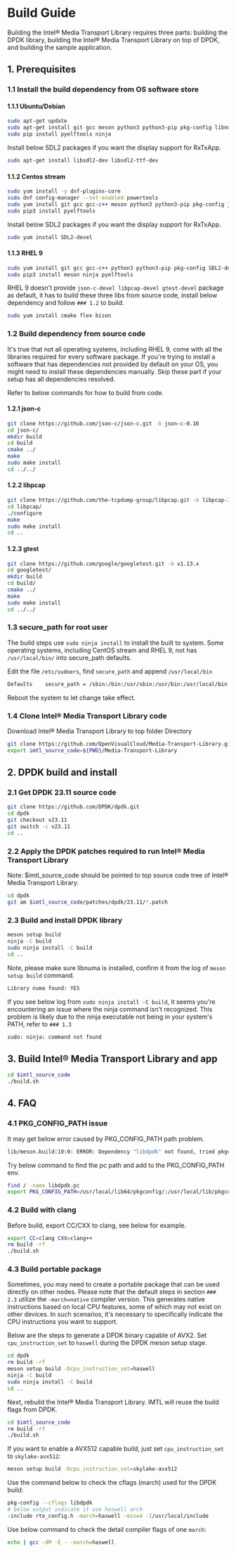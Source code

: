 # Build Guide

Building the Intel® Media Transport Library requires three parts: building the DPDK library, building the Intel® Media Transport Library on top of DPDK, and building the sample application.

## 1. Prerequisites

### 1.1 Install the build dependency from OS software store

#### 1.1.1 Ubuntu/Debian

```bash
sudo apt-get update
sudo apt-get install git gcc meson python3 python3-pip pkg-config libnuma-dev libjson-c-dev libpcap-dev libgtest-dev libssl-dev
sudo pip install pyelftools ninja
```

Install below SDL2 packages if you want the display support for RxTxApp.

```bash
sudo apt-get install libsdl2-dev libsdl2-ttf-dev
```

#### 1.1.2 Centos stream

```bash
sudo yum install -y dnf-plugins-core
sudo dnf config-manager --set-enabled powertools
sudo yum install git gcc gcc-c++ meson python3 python3-pip pkg-config json-c-devel libpcap-devel gtest-devel openssl-devel numactl-devel libasan
sudo pip3 install pyelftools
```

Install below SDL2 packages if you want the display support for RxTxApp.

```bash
sudo yum install SDL2-devel
```

#### 1.1.3 RHEL 9

```bash
sudo yum install git gcc gcc-c++ python3 python3-pip pkg-config SDL2-devel openssl-devel numactl-devel libasan
sudo pip3 install meson ninja pyelftools
```

RHEL 9 doesn't provide `json-c-devel libpcap-devel gtest-devel` package as default, it has to build these three libs from source code, install below dependency and follow `### 1.2` to build.

```bash
sudo yum install cmake flex bison
```

### 1.2 Build dependency from source code

It's true that not all operating systems, including RHEL 9, come with all the libraries required for every software package. If you're trying to install a software that has dependencies not provided by default on your OS, you might need to install these dependencies manually. Skip these part if your setup has all dependencies resolved.

Refer to below commands for how to build from code.

#### 1.2.1 json-c

```bash
git clone https://github.com/json-c/json-c.git -b json-c-0.16
cd json-c/
mkdir build
cd build
cmake ../
make
sudo make install
cd ../../
```

#### 1.2.2 libpcap

```bash
git clone https://github.com/the-tcpdump-group/libpcap.git -b libpcap-1.9
cd libpcap/
./configure
make
sudo make install
cd ..
```

#### 1.2.3 gtest

```bash
git clone https://github.com/google/googletest.git -b v1.13.x
cd googletest/
mkdir build
cd build/
cmake ../
make
sudo make install
cd ../../
```

### 1.3 secure_path for root user

The build steps use `sudo ninja install` to install the built to system. Some operating systems, including CentOS stream and RHEL 9, not has `/usr/local/bin/` into secure_path defaults.

Edit the file `/etc/sudoers`, find `secure_path` and append `/usr/local/bin`

```bash
Defaults    secure_path = /sbin:/bin:/usr/sbin:/usr/bin:/usr/local/bin
```

Reboot the system to let change take effect.

### 1.4 Clone Intel® Media Transport Library code

Download Intel® Media Transport Library to top folder Directory

```bash
git clone https://github.com/OpenVisualCloud/Media-Transport-Library.git
export imtl_source_code=${PWD}/Media-Transport-Library
```

## 2. DPDK build and install

### 2.1 Get DPDK 23.11 source code

```bash
git clone https://github.com/DPDK/dpdk.git
cd dpdk
git checkout v23.11
git switch -c v23.11
cd ..
```

### 2.2 Apply the DPDK patches required to run Intel® Media Transport Library

Note: $imtl_source_code should be pointed to top source code tree of Intel® Media Transport Library.

```bash
cd dpdk
git am $imtl_source_code/patches/dpdk/23.11/*.patch
```

### 2.3 Build and install DPDK library

```bash
meson setup build
ninja -C build
sudo ninja install -C build
cd ..
```

Note, please make sure libnuma is installed, confirm it from the log of `meson setup build` command.

```bash
Library numa found: YES
```

If you see below log from `sudo ninja install -C build`, it seems you're encountering an issue where the ninja command isn't recognized. This problem is likely due to the ninja executable not being in your system's PATH, refer to `### 1.3`

```bash
sudo: ninja: command not found
```

## 3. Build Intel® Media Transport Library and app

```bash
cd $imtl_source_code
./build.sh
```

## 4. FAQ

### 4.1 PKG_CONFIG_PATH issue

It may get below error caused by PKG_CONFIG_PATH path problem.

```bash
lib/meson.build:10:0: ERROR: Dependency "libdpdk" not found, tried pkgconfig
```

Try below command to find the pc path and add to the PKG_CONFIG_PATH env.

```bash
find / -name libdpdk.pc
export PKG_CONFIG_PATH=/usr/local/lib64/pkgconfig/:/usr/local/lib/pkgconfig/
```

### 4.2 Build with clang

Before build, export CC/CXX to clang, see below for example.

```bash
export CC=clang CXX=clang++
rm build -rf
./build.sh
```

### 4.3 Build portable package

Sometimes, you may need to create a portable package that can be used directly on other nodes. Please note that the default steps in section `### 2.3` utilize the `-march=native` compiler version. This generates native instructions based on local CPU features, some of which may not exist on other devices. In such scenarios, it's necessary to specifically indicate the CPU instructions you want to support.

Below are the steps to generate a DPDK binary capable of AVX2. Set `cpu_instruction_set` to `haswell` during the DPDK meson setup stage.

```bash
cd dpdk
rm build -rf
meson setup build -Dcpu_instruction_set=haswell
ninja -C build
sudo ninja install -C build
cd ..
```

Next, rebuild the Intel® Media Transport Library. IMTL will reuse the build flags from DPDK.

```bash
cd $imtl_source_code
rm build -rf
./build.sh
```

If you want to enable a AVX512 capable build, just set `cpu_instruction_set` to `skylake-avx512`:

```bash
meson setup build -Dcpu_instruction_set=skylake-avx512
```

Use the command below to check the cflags (march) used for the DPDK build:

```bash
pkg-config --cflags libdpdk
# below output indicate it use haswell arch
-include rte_config.h -march=haswell -msse4 -I/usr/local/include
```

Use below command to check the detail compiler flags of one `march`:

```bash
echo | gcc -dM -E - -march=haswell
```
